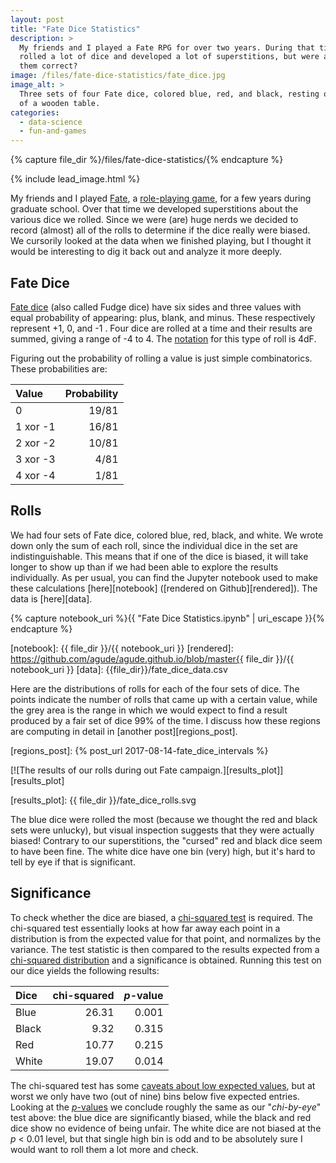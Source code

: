 ```yaml
---
layout: post
title: "Fate Dice Statistics"
description: >
  My friends and I played a Fate RPG for over two years. During that time we
  rolled a lot of dice and developed a lot of superstitions, but were any of
  them correct?
image: /files/fate-dice-statistics/fate_dice.jpg
image_alt: >
  Three sets of four Fate dice, colored blue, red, and black, resting on top
  of a wooden table.
categories:
  - data-science
  - fun-and-games
---
```


{% capture file_dir %}/files/fate-dice-statistics/{% endcapture %}

{% include lead_image.html %}

My friends and I played [Fate][fate], a [role-playing game][rpg], for a few
years during graduate school. Over that time we developed superstitions about
the various dice we rolled. Since we were (are) huge nerds we decided to
record (almost) all of the rolls to determine if the dice really were biased.
We cursorily looked at the data when we finished playing, but I thought it
would be interesting to dig it back out and analyze it more deeply.

[rpg]: https://en.wikipedia.org/wiki/Tabletop_role-playing_game
[fate]: https://www.evilhat.com/home/fate-core/

## Fate Dice

[Fate dice][dice] (also called Fudge dice) have six sides and three values
with equal probability of appearing: plus, blank, and minus. These
respectively represent +1, 0, and -1 . Four dice are rolled at a time and
their results are summed, giving a range of -4 to 4. The
[notation][dice_notation] for this type of roll is 4dF.

[dice]: https://en.wikipedia.org/wiki/Fudge_(role-playing_game_system)#Fudge_dice
[dice_notation]: https://en.wikipedia.org/wiki/Dice_notation

Figuring out the probability of rolling a value is just simple combinatorics.
These probabilities are:

| Value    | Probability |
|:---------|------------:|
| 0        |       19/81 |
| 1 xor -1 |       16/81 |
| 2 xor -2 |       10/81 |
| 3 xor -3 |        4/81 |
| 4 xor -4 |        1/81 |

## Rolls

We had four sets of Fate dice, colored blue, red, black, and white. We wrote
down only the sum of each roll, since the individual dice in the set are
indistinguishable. This means that if one of the dice is biased, it will take
longer to show up than if we had been able to explore the results
individually. As per usual, you can find the Jupyter notebook used to make
these calculations [here][notebook] ([rendered on Github][rendered]). The data
is [here][data].

{% capture notebook_uri %}{{ "Fate Dice Statistics.ipynb" | uri_escape }}{% endcapture %} 

[notebook]: {{ file_dir }}/{{ notebook_uri }}
[rendered]: https://github.com/agude/agude.github.io/blob/master{{ file_dir }}/{{ notebook_uri }}
[data]: {{file_dir}}/fate_dice_data.csv

Here are the distributions of rolls for each of the four sets of dice. The
points indicate the number of rolls that came up with a certain value, while
the grey area is the range in which we would expect to find a result produced
by a fair set of dice 99% of the time. I discuss how these regions are
computing in detail in [another post][regions_post].

[regions_post]: {% post_url 2017-08-14-fate_dice_intervals %}

[![The results of our rolls during out Fate campaign.][results_plot]][results_plot]

[results_plot]: {{ file_dir }}/fate_dice_rolls.svg

The blue dice were rolled the most (because we thought the red and black sets
were unlucky), but visual inspection suggests that they were actually biased!
Contrary to our superstitions, the "cursed" red and black dice seem to have
been fine. The white dice have one bin (very) high, but it's hard to tell by
eye if that is significant.

## Significance

To check whether the dice are biased, a [chi-squared test][chi2] is required.
The chi-squared test essentially looks at how far away each point in a
distribution is from the expected value for that point, and normalizes by the
variance. The test statistic is then compared to the results expected from a
[chi-squared distribution][chi2_dist] and a significance is obtained. Running
this test on our dice yields the following results:

[chi2]: https://en.wikipedia.org/wiki/Pearson%27s_chi-squared_test
[chi2_dist]: https://en.wikipedia.org/wiki/Chi-squared_distribution

| Dice  | chi-squared | _p_-value |
|:------|------------:|----------:|
| Blue  |       26.31 |     0.001 | 
| Black |        9.32 |     0.315 |
| Red   |       10.77 |     0.215 |
| White |       19.07 |     0.014 |

The chi-squared test has some [caveats about low expected values][caveats],
but at worst we only have two (out of nine) bins below five expected entries.
Looking at the [_p_-values][pvalue] we conclude roughly the same as our
"_chi-by-eye_" test above: the blue dice are significantly biased, while the
black and red dice show no evidence of being unfair. The white dice are not
biased at the _p_ < 0.01 level, but that single high bin is odd and to be
absolutely sure I would want to roll them a lot more and check.

[caveats]: https://stats.stackexchange.com/q/93212
[pvalue]: https://en.wikipedia.org/wiki/p-value
